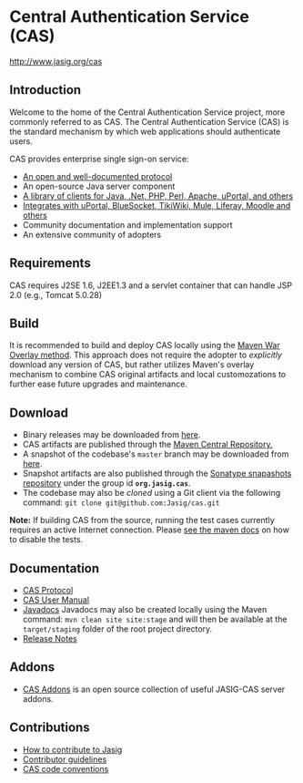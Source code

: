 # Central Authentication Service (CAS)

<http://www.jasig.org/cas>

## Introduction

Welcome to the home of  the Central Authentication Service project, more commonly referred to as CAS.  The Central Authentication Service (CAS) is the standard mechanism by which web applications should authenticate users. 

CAS provides enterprise single sign-on service:

- [An open and well-documented protocol][protocol]
- An open-source Java server component
- [A library of clients for Java, .Net, PHP, Perl, Apache, uPortal, and others](https://wiki.jasig.org/display/CASC/Official+Clients)
- [Integrates with uPortal, BlueSocket, TikiWiki, Mule, Liferay, Moodle and others](https://wiki.jasig.org/display/CAS/CASifying+Applications)
- Community documentation and implementation support
- An extensive community of adopters

## Requirements
CAS requires J2SE 1.6, J2EE1.3 and a servlet container that can handle JSP 2.0 (e.g., Tomcat 5.0.28)

## Build
It is recommended to build and deploy CAS locally using the [Maven War Overlay method](https://wiki.jasig.org/display/CASUM/Best+Practice+-+Setting+Up+CAS+Locally+using+the+Maven2+WAR+Overlay+Method). This approach does not require the adopter to *explicitly* download any version of CAS, but rather utilizes Maven's overlay mechanism to combine CAS original artifacts and local customozations to further ease future upgrades and maintenance.

## Download
- Binary releases may be downloaded from [here](http://www.jasig.org/cas/download).
- CAS artifacts are published through the [Maven Central Repository.](http://mvnrepository.com/artifact/org.jasig.cas)
- A snapshot of the codebase's `master` branch may be downloaded from [here](https://github.com/Jasig/cas/archive/master.zip).
- Snapshot artifacts are also published through the [Sonatype snapashots repository](https://oss.sonatype.org/content/repositories/snapshots/org/jasig/cas/) under the group id **`org.jasig.cas`**.
- The codebase may also be *cloned* using a Git client via the following command:
`git clone git@github.com:Jasig/cas.git`

**Note:** If building CAS from the source, running the test cases currently requires an active Internet connection.
Please [see the maven docs][skip] on how to disable the tests.


## Documentation
- [CAS Protocol][protocol]
- [CAS User Manual](https://wiki.jasig.org/display/CASUM/Home)
- [Javadocs](https://oss.sonatype.org/content/repositories/releases/org/jasig/cas/) 
Javadocs may also be created locally using the Maven command: `mvn clean site site:stage` and will then be available at the `target/staging` folder of the root project directory.
- [Release Notes](https://issues.jasig.org/secure/ReleaseNote.jspa?projectId=10007)

## Addons
- [CAS Addons](https://github.com/Unicon/cas-addons) is an open source collection of useful JASIG-CAS server addons.

## Contributions
- [How to contribute to Jasig](http://www.jasig.org/jasig/contribute)
- [Contributor guidelines](https://github.com/Jasig/cas/wiki/Contributor-Guidelines)
- [CAS code conventions](https://wiki.jasig.org/display/CAS/Code+Conventions)

[protocol]: http://www.jasig.org/cas/protocol
[skip]: http://maven.apache.org/general.html#skip-test